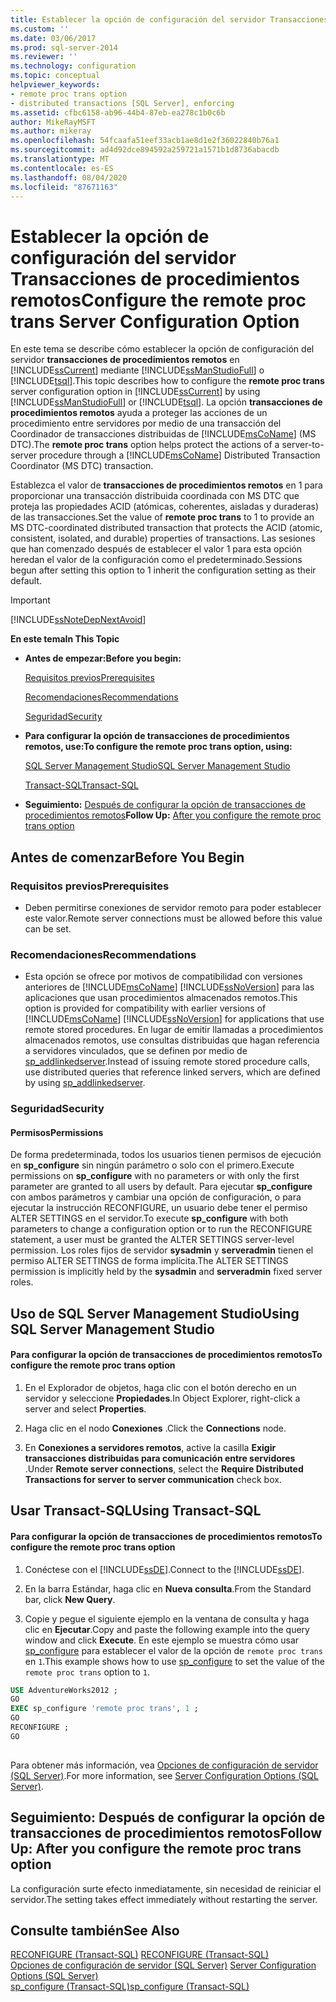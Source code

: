 ```yaml
---
title: Establecer la opción de configuración del servidor Transacciones de procedimientos remotos | Microsoft Docs
ms.custom: ''
ms.date: 03/06/2017
ms.prod: sql-server-2014
ms.reviewer: ''
ms.technology: configuration
ms.topic: conceptual
helpviewer_keywords:
- remote proc trans option
- distributed transactions [SQL Server], enforcing
ms.assetid: cfbc6158-ab96-44b4-87eb-ea278c1b0c6b
author: MikeRayMSFT
ms.author: mikeray
ms.openlocfilehash: 54fcaafa51eef33acb1ae8d1e2f36022840b76a1
ms.sourcegitcommit: ad4d92dce894592a259721a1571b1d8736abacdb
ms.translationtype: MT
ms.contentlocale: es-ES
ms.lasthandoff: 08/04/2020
ms.locfileid: "87671163"
---
```

# <a name="configure-the-remote-proc-trans-server-configuration-option"></a><span data-ttu-id="d3684-102">Establecer la opción de configuración del servidor Transacciones de procedimientos remotos</span><span class="sxs-lookup"><span data-stu-id="d3684-102">Configure the remote proc trans Server Configuration Option</span></span>
  <span data-ttu-id="d3684-103">En este tema se describe cómo establecer la opción de configuración del servidor **transacciones de procedimientos remotos** en [!INCLUDE[ssCurrent](../../includes/sscurrent-md.md)] mediante [!INCLUDE[ssManStudioFull](../../includes/ssmanstudiofull-md.md)] o [!INCLUDE[tsql](../../includes/tsql-md.md)].</span><span class="sxs-lookup"><span data-stu-id="d3684-103">This topic describes how to configure the **remote proc trans** server configuration option in [!INCLUDE[ssCurrent](../../includes/sscurrent-md.md)] by using [!INCLUDE[ssManStudioFull](../../includes/ssmanstudiofull-md.md)] or [!INCLUDE[tsql](../../includes/tsql-md.md)].</span></span> <span data-ttu-id="d3684-104">La opción **transacciones de procedimientos remotos** ayuda a proteger las acciones de un procedimiento entre servidores por medio de una transacción del Coordinador de transacciones distribuidas de [!INCLUDE[msCoName](../../includes/msconame-md.md)] (MS DTC).</span><span class="sxs-lookup"><span data-stu-id="d3684-104">The **remote proc trans** option helps protect the actions of a server-to-server procedure through a [!INCLUDE[msCoName](../../includes/msconame-md.md)] Distributed Transaction Coordinator (MS DTC) transaction.</span></span>  
  
 <span data-ttu-id="d3684-105">Establezca el valor de **transacciones de procedimientos remotos** en 1 para proporcionar una transacción distribuida coordinada con MS DTC que proteja las propiedades ACID (atómicas, coherentes, aisladas y duraderas) de las transacciones.</span><span class="sxs-lookup"><span data-stu-id="d3684-105">Set the value of **remote proc trans** to 1 to provide an MS DTC-coordinated distributed transaction that protects the ACID (atomic, consistent, isolated, and durable) properties of transactions.</span></span> <span data-ttu-id="d3684-106">Las sesiones que han comenzado después de establecer el valor 1 para esta opción heredan el valor de la configuración como el predeterminado.</span><span class="sxs-lookup"><span data-stu-id="d3684-106">Sessions begun after setting this option to 1 inherit the configuration setting as their default.</span></span>  
  
> [!IMPORTANT]  
>  [!INCLUDE[ssNoteDepNextAvoid](../../includes/ssnotedepnextavoid-md.md)]  
  
 <span data-ttu-id="d3684-107">**En este tema**</span><span class="sxs-lookup"><span data-stu-id="d3684-107">**In This Topic**</span></span>  
  
-   <span data-ttu-id="d3684-108">**Antes de empezar:**</span><span class="sxs-lookup"><span data-stu-id="d3684-108">**Before you begin:**</span></span>  
  
     [<span data-ttu-id="d3684-109">Requisitos previos</span><span class="sxs-lookup"><span data-stu-id="d3684-109">Prerequisites</span></span>](#Prerequisites)  
  
     [<span data-ttu-id="d3684-110">Recomendaciones</span><span class="sxs-lookup"><span data-stu-id="d3684-110">Recommendations</span></span>](#Recommendations)  
  
     [<span data-ttu-id="d3684-111">Seguridad</span><span class="sxs-lookup"><span data-stu-id="d3684-111">Security</span></span>](#Security)  
  
-   <span data-ttu-id="d3684-112">**Para configurar la opción de transacciones de procedimientos remotos, use:**</span><span class="sxs-lookup"><span data-stu-id="d3684-112">**To configure the remote proc trans option, using:**</span></span>  
  
     [<span data-ttu-id="d3684-113">SQL Server Management Studio</span><span class="sxs-lookup"><span data-stu-id="d3684-113">SQL Server Management Studio</span></span>](#SSMSProcedure)  
  
     [<span data-ttu-id="d3684-114">Transact-SQL</span><span class="sxs-lookup"><span data-stu-id="d3684-114">Transact-SQL</span></span>](#TsqlProcedure)  
  
-   <span data-ttu-id="d3684-115">**Seguimiento:**  [Después de configurar la opción de transacciones de procedimientos remotos](#FollowUp)</span><span class="sxs-lookup"><span data-stu-id="d3684-115">**Follow Up:**  [After you configure the remote proc trans option](#FollowUp)</span></span>  
  
##  <a name="before-you-begin"></a><a name="BeforeYouBegin"></a> <span data-ttu-id="d3684-116">Antes de comenzar</span><span class="sxs-lookup"><span data-stu-id="d3684-116">Before You Begin</span></span>  
  
###  <a name="prerequisites"></a><a name="Prerequisites"></a> <span data-ttu-id="d3684-117">Requisitos previos</span><span class="sxs-lookup"><span data-stu-id="d3684-117">Prerequisites</span></span>  
  
-   <span data-ttu-id="d3684-118">Deben permitirse conexiones de servidor remoto para poder establecer este valor.</span><span class="sxs-lookup"><span data-stu-id="d3684-118">Remote server connections must be allowed before this value can be set.</span></span>  
  
###  <a name="recommendations"></a><a name="Recommendations"></a> <span data-ttu-id="d3684-119">Recomendaciones</span><span class="sxs-lookup"><span data-stu-id="d3684-119">Recommendations</span></span>  
  
-   <span data-ttu-id="d3684-120">Esta opción se ofrece por motivos de compatibilidad con versiones anteriores de [!INCLUDE[msCoName](../../includes/msconame-md.md)] [!INCLUDE[ssNoVersion](../../includes/ssnoversion-md.md)] para las aplicaciones que usan procedimientos almacenados remotos.</span><span class="sxs-lookup"><span data-stu-id="d3684-120">This option is provided for compatibility with earlier versions of [!INCLUDE[msCoName](../../includes/msconame-md.md)] [!INCLUDE[ssNoVersion](../../includes/ssnoversion-md.md)] for applications that use remote stored procedures.</span></span> <span data-ttu-id="d3684-121">En lugar de emitir llamadas a procedimientos almacenados remotos, use consultas distribuidas que hagan referencia a servidores vinculados, que se definen por medio de [sp_addlinkedserver](/sql/relational-databases/system-stored-procedures/sp-addlinkedserver-transact-sql).</span><span class="sxs-lookup"><span data-stu-id="d3684-121">Instead of issuing remote stored procedure calls, use distributed queries that reference linked servers, which are defined by using [sp_addlinkedserver](/sql/relational-databases/system-stored-procedures/sp-addlinkedserver-transact-sql).</span></span>  
  
###  <a name="security"></a><a name="Security"></a> <span data-ttu-id="d3684-122">Seguridad</span><span class="sxs-lookup"><span data-stu-id="d3684-122">Security</span></span>  
  
####  <a name="permissions"></a><a name="Permissions"></a> <span data-ttu-id="d3684-123">Permisos</span><span class="sxs-lookup"><span data-stu-id="d3684-123">Permissions</span></span>  
 <span data-ttu-id="d3684-124">De forma predeterminada, todos los usuarios tienen permisos de ejecución en **sp_configure** sin ningún parámetro o solo con el primero.</span><span class="sxs-lookup"><span data-stu-id="d3684-124">Execute permissions on **sp_configure** with no parameters or with only the first parameter are granted to all users by default.</span></span> <span data-ttu-id="d3684-125">Para ejecutar **sp_configure** con ambos parámetros y cambiar una opción de configuración, o para ejecutar la instrucción RECONFIGURE, un usuario debe tener el permiso ALTER SETTINGS en el servidor.</span><span class="sxs-lookup"><span data-stu-id="d3684-125">To execute **sp_configure** with both parameters to change a configuration option or to run the RECONFIGURE statement, a user must be granted the ALTER SETTINGS server-level permission.</span></span> <span data-ttu-id="d3684-126">Los roles fijos de servidor **sysadmin** y **serveradmin** tienen el permiso ALTER SETTINGS de forma implícita.</span><span class="sxs-lookup"><span data-stu-id="d3684-126">The ALTER SETTINGS permission is implicitly held by the **sysadmin** and **serveradmin** fixed server roles.</span></span>  
  
##  <a name="using-sql-server-management-studio"></a><a name="SSMSProcedure"></a> <span data-ttu-id="d3684-127">Uso de SQL Server Management Studio</span><span class="sxs-lookup"><span data-stu-id="d3684-127">Using SQL Server Management Studio</span></span>  
  
#### <a name="to-configure-the-remote-proc-trans-option"></a><span data-ttu-id="d3684-128">Para configurar la opción de transacciones de procedimientos remotos</span><span class="sxs-lookup"><span data-stu-id="d3684-128">To configure the remote proc trans option</span></span>  
  
1.  <span data-ttu-id="d3684-129">En el Explorador de objetos, haga clic con el botón derecho en un servidor y seleccione **Propiedades**.</span><span class="sxs-lookup"><span data-stu-id="d3684-129">In Object Explorer, right-click a server and select **Properties**.</span></span>  
  
2.  <span data-ttu-id="d3684-130">Haga clic en el nodo **Conexiones** .</span><span class="sxs-lookup"><span data-stu-id="d3684-130">Click the **Connections** node.</span></span>  
  
3.  <span data-ttu-id="d3684-131">En **Conexiones a servidores remotos**, active la casilla **Exigir transacciones distribuidas para comunicación entre servidores** .</span><span class="sxs-lookup"><span data-stu-id="d3684-131">Under **Remote server connections**, select the **Require Distributed Transactions for server to server communication** check box.</span></span>  
  
##  <a name="using-transact-sql"></a><a name="TsqlProcedure"></a> <span data-ttu-id="d3684-132">Usar Transact-SQL</span><span class="sxs-lookup"><span data-stu-id="d3684-132">Using Transact-SQL</span></span>  
  
#### <a name="to-configure-the-remote-proc-trans-option"></a><span data-ttu-id="d3684-133">Para configurar la opción de transacciones de procedimientos remotos</span><span class="sxs-lookup"><span data-stu-id="d3684-133">To configure the remote proc trans option</span></span>  
  
1.  <span data-ttu-id="d3684-134">Conéctese con el [!INCLUDE[ssDE](../../includes/ssde-md.md)].</span><span class="sxs-lookup"><span data-stu-id="d3684-134">Connect to the [!INCLUDE[ssDE](../../includes/ssde-md.md)].</span></span>  
  
2.  <span data-ttu-id="d3684-135">En la barra Estándar, haga clic en **Nueva consulta**.</span><span class="sxs-lookup"><span data-stu-id="d3684-135">From the Standard bar, click **New Query**.</span></span>  
  
3.  <span data-ttu-id="d3684-136">Copie y pegue el siguiente ejemplo en la ventana de consulta y haga clic en **Ejecutar**.</span><span class="sxs-lookup"><span data-stu-id="d3684-136">Copy and paste the following example into the query window and click **Execute**.</span></span> <span data-ttu-id="d3684-137">En este ejemplo se muestra cómo usar [sp_configure](/sql/relational-databases/system-stored-procedures/sp-configure-transact-sql) para establecer el valor de la opción de `remote proc trans` en `1`.</span><span class="sxs-lookup"><span data-stu-id="d3684-137">This example shows how to use [sp_configure](/sql/relational-databases/system-stored-procedures/sp-configure-transact-sql) to set the value of the `remote proc trans` option to `1`.</span></span>  
  
```sql  
USE AdventureWorks2012 ;  
GO  
EXEC sp_configure 'remote proc trans', 1 ;  
GO  
RECONFIGURE ;  
GO  
  
```  
  
 <span data-ttu-id="d3684-138">Para obtener más información, vea [Opciones de configuración de servidor &#40;SQL Server&#41;](server-configuration-options-sql-server.md).</span><span class="sxs-lookup"><span data-stu-id="d3684-138">For more information, see [Server Configuration Options &#40;SQL Server&#41;](server-configuration-options-sql-server.md).</span></span>  
  
##  <a name="follow-up-after-you-configure-the-remote-proc-trans-option"></a><a name="FollowUp"></a> <span data-ttu-id="d3684-139">Seguimiento: Después de configurar la opción de transacciones de procedimientos remotos</span><span class="sxs-lookup"><span data-stu-id="d3684-139">Follow Up: After you configure the remote proc trans option</span></span>  
 <span data-ttu-id="d3684-140">La configuración surte efecto inmediatamente, sin necesidad de reiniciar el servidor.</span><span class="sxs-lookup"><span data-stu-id="d3684-140">The setting takes effect immediately without restarting the server.</span></span>  
  
## <a name="see-also"></a><span data-ttu-id="d3684-141">Consulte también</span><span class="sxs-lookup"><span data-stu-id="d3684-141">See Also</span></span>  
 <span data-ttu-id="d3684-142">[RECONFIGURE &#40;Transact-SQL&#41;](/sql/t-sql/language-elements/reconfigure-transact-sql) </span><span class="sxs-lookup"><span data-stu-id="d3684-142">[RECONFIGURE &#40;Transact-SQL&#41;](/sql/t-sql/language-elements/reconfigure-transact-sql) </span></span>  
 <span data-ttu-id="d3684-143">[Opciones de configuración de servidor &#40;SQL Server&#41;](server-configuration-options-sql-server.md) </span><span class="sxs-lookup"><span data-stu-id="d3684-143">[Server Configuration Options &#40;SQL Server&#41;](server-configuration-options-sql-server.md) </span></span>  
 [<span data-ttu-id="d3684-144">sp_configure &#40;Transact-SQL&#41;</span><span class="sxs-lookup"><span data-stu-id="d3684-144">sp_configure &#40;Transact-SQL&#41;</span></span>](/sql/relational-databases/system-stored-procedures/sp-configure-transact-sql)  
  
  
